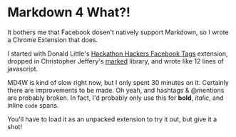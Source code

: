 Markdown 4 What?!
=====

It bothers me that Facebook dosen't natively support Markdown, so I wrote a Chrome Extension that does.

I started with Donald Little's [Hackathon Hackers Facebook Tags](https://github.com/dmlittle/hackathon-hackers-facebook-tags) extension, dropped in Christopher Jeffery's [marked](https://github.com/chjj/marked) library, and wrote like 12 lines of javascript.

MD4W is kind of slow right now, but I only spent 30 minutes on it. Certainly there are improvements to be made. Oh yeah, and hashtags & @mentions are probably broken. In fact, I'd probably only use this for **bold**, _italic_, and inline `code` spans.

You'll have to load it as an unpacked extension to try it out, but give it a shot!
